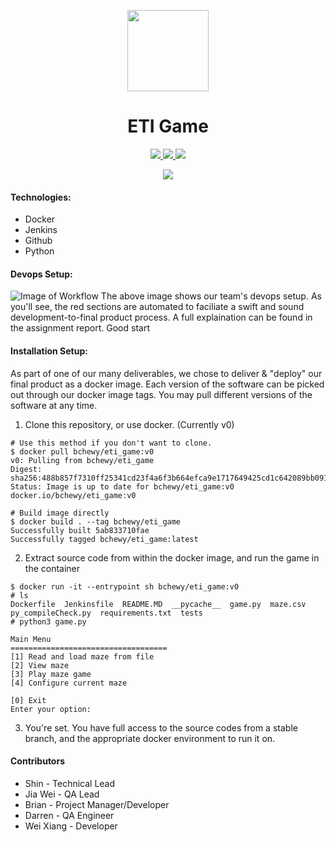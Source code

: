 <p align="center">
    <img src="https://jenkins.io/images/logos/worldwide/worldwide.png"
        height="130">
   <h1 align="center"> ETI Game </h1>
</p>

<p align="center">
    <a href="https://hub.docker.com/repository/docker/bchewy/eti_game/">
  <img src="https://img.shields.io/docker/pulls/bchewy/eti_game?style=for-the-badge" />
    </a>
  <a href="https://hub.docker.com/repository/docker/bchewy/eti_game/">
      <img src="https://img.shields.io/docker/cloud/build/bchewy/eti_game?style=for-the-badge"/>
  </a>
    <img src="http://bchewy.me:8080/buildStatus/icon?job=eti_game"/>
</p>

<p align="center">
    <img align="center" src="https://media.giphy.com/media/fYlCJWTzTyZypIMvmk/giphy.gif"/>
</p>


#### Technologies:
- Docker 
- Jenkins
- Github
- Python

#### Devops Setup:
![Image of Workflow](https://i.imgur.com/jfo4Jlt.png)
The above image shows our team's devops setup. As you'll see, the red sections are automated to faciliate a swift and sound development-to-final product process. A full explaination can be found in the assignment report. Good start


#### Installation Setup:
As part of one of our many deliverables, we chose to deliver & "deploy" our final product as a docker image. Each version of the software can be picked out through our docker image tags. You may pull different versions of the software at any time. 

1. Clone this repository, or use docker. (Currently v0)
``` 
# Use this method if you don't want to clone.
$ docker pull bchewy/eti_game:v0
v0: Pulling from bchewy/eti_game
Digest: sha256:488b857f7310ff25341cd23f4a6f3b664efca9e1717649425cd1c642089bb091
Status: Image is up to date for bchewy/eti_game:v0
docker.io/bchewy/eti_game:v0

# Build image directly 
$ docker build . --tag bchewy/eti_game             
Successfully built 5ab833710fae
Successfully tagged bchewy/eti_game:latest
```
2. Extract source code from within the docker image, and run the game in the container
```
$ docker run -it --entrypoint sh bchewy/eti_game:v0
# ls
Dockerfile  Jenkinsfile  README.MD  __pycache__  game.py  maze.csv  py_compileCheck.py	requirements.txt  tests
# python3 game.py

Main Menu
===================================
[1]	Read and load maze from file
[2]	View maze
[3]	Play maze game
[4]	Configure current maze

[0]	Exit
Enter your option:
```
3. You're set. You have full access to the source codes from a stable branch, and the appropriate docker environment to run it on.

#### Contributors
- Shin - Technical Lead
- Jia Wei - QA Lead
- Brian - Project Manager/Developer
- Darren - QA Engineer
- Wei Xiang - Developer
